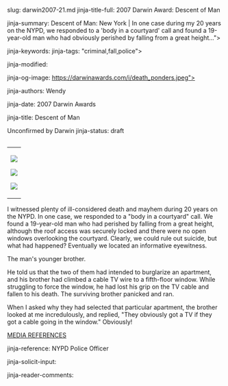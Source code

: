 slug: darwin2007-21.md
jinja-title-full: 2007 Darwin Award: Descent of Man

jinja-summary: Descent of Man: New York | In one case during my 20 years on the NYPD, we responded to a 'body in a courtyard' call and found a 19-year-old man who had obviously perished by falling from a great height...">

jinja-keywords:
jinja-tags: "criminal,fall,police">

jinja-modified:

jinja-og-image: https://darwinawards.com/i/death_ponders.jpeg">

jinja-authors: Wendy

jinja-date: 2007 Darwin Awards


jinja-title: Descent of Man

Unconfirmed by Darwin
jinja-status: draft
<TABLE border=0 align=right><TR><TD align=center>

<A href="/cgi/search.pl?keywords=category%3Dmilitary&swishindex=stories.data&show_description=yes&maxdisplay=10&maxresults=50"><IMG src="/i/icon/military.png" border=0></A>

<A href="/cgi/search.pl?keywords=category%3Dcriminal&swishindex=stories.data&show_description=yes&maxdisplay=10&maxresults=50"><IMG src="/i/icon/criminal.png" border=0></A>

<A href="/cgi/search.pl?keywords=category%3Dfall&swishindex=stories.data&show_description=yes&maxdisplay=10&maxresults=50"><IMG src="/i/icon/fall.jpg" border=0></A>

</TD></TR></TABLE>

I witnessed plenty of ill-considered death and mayhem during 20 years on
the NYPD. In one case, we responded to a "body in a courtyard" call. We
found a 19-year-old man who had perished by falling from a great height,
although the roof access was securely locked and there were no open windows
overlooking the courtyard. Clearly, we could rule out suicide, but what
had happened? Eventually we located an informative eyewitness.

The man's younger brother.

He told us that the two of them had intended to burglarize an apartment,
and his brother had climbed a cable TV wire to a fifth-floor window. While
struggling to force the window, he had lost his grip on the TV cable and
fallen to his death. The surviving brother panicked and ran.

When I asked why they had selected that particular apartment, the brother
looked at me incredulously, and replied, "They obviously got a TV if they
got a cable going in the window." Obviously!

<A href="http://darwinawards.com/slush/200712/pending20071227-144906.html">MEDIA REFERENCES</A>
<P align=center>
<!--#include virtual="/inc/votebar_viewvoteonly" -->

jinja-reference: NYPD Police Officer

jinja-solicit-input:

jinja-reader-comments:



<!--#include file=nav_2007.html -->


